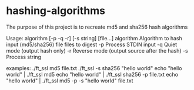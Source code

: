 # hashing-algorithms

The purpose of this project is to recreate md5 and sha256 hash algorithms


Usage: algorithm [-p -q -r] [-s string] [file...]
    algorithm       Algorithm to hash input (md5/sha256)
    file            files to digest
    -p              Process STDIN input
    -q              Quiet mode (output hash only)
    -r              Reverse mode (output source after the hash)
    -s              Process string

examples:
    ./ft_ssl md5 file.txt
    ./ft_ssl -s sha256 "hello world"
    echo "hello world" | ./ft_ssl md5
    echo "hello world" | ./ft_ssl sha256 -p file.txt
    echo "hello world" | ./ft_ssl md5 -p -s "hello world" file.txt

